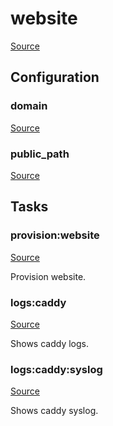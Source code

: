 <!-- DO NOT EDIT THIS FILE! -->
<!-- Instead edit recipe/provision/website.php -->
<!-- Then run bin/docgen -->

# website

[Source](/recipe/provision/website.php)


## Configuration
### domain
[Source](https://github.com/deployphp/deployer/blob/master/recipe/provision/website.php#L4)





### public_path
[Source](https://github.com/deployphp/deployer/blob/master/recipe/provision/website.php#L8)






## Tasks

### provision:website
[Source](https://github.com/deployphp/deployer/blob/master/recipe/provision/website.php#L13)

Provision website.




### logs:caddy
[Source](https://github.com/deployphp/deployer/blob/master/recipe/provision/website.php#L82)

Shows caddy logs.




### logs:caddy:syslog
[Source](https://github.com/deployphp/deployer/blob/master/recipe/provision/website.php#L87)

Shows caddy syslog.




